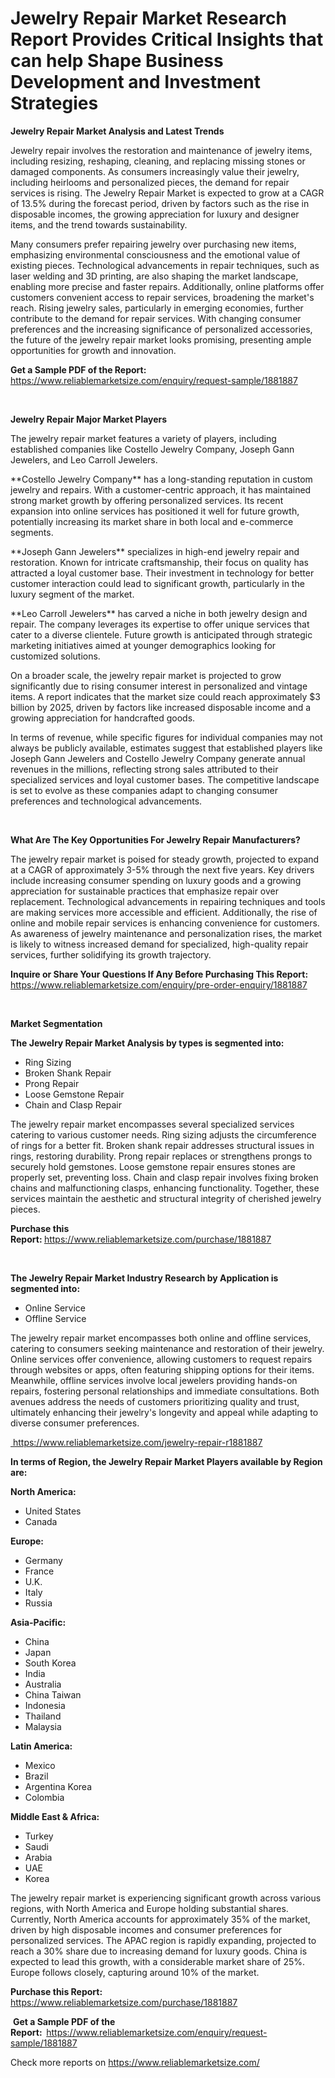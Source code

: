 <p><h1>Jewelry Repair Market Research Report Provides Critical Insights that can help Shape Business Development and Investment Strategies</h1></p><p><strong>Jewelry Repair Market Analysis and Latest Trends</strong></p>
<p><p>Jewelry repair involves the restoration and maintenance of jewelry items, including resizing, reshaping, cleaning, and replacing missing stones or damaged components. As consumers increasingly value their jewelry, including heirlooms and personalized pieces, the demand for repair services is rising. The Jewelry Repair Market is expected to grow at a CAGR of 13.5% during the forecast period, driven by factors such as the rise in disposable incomes, the growing appreciation for luxury and designer items, and the trend towards sustainability. </p><p>Many consumers prefer repairing jewelry over purchasing new items, emphasizing environmental consciousness and the emotional value of existing pieces. Technological advancements in repair techniques, such as laser welding and 3D printing, are also shaping the market landscape, enabling more precise and faster repairs. Additionally, online platforms offer customers convenient access to repair services, broadening the market's reach. Rising jewelry sales, particularly in emerging economies, further contribute to the demand for repair services. With changing consumer preferences and the increasing significance of personalized accessories, the future of the jewelry repair market looks promising, presenting ample opportunities for growth and innovation.</p></p>
<p><strong>Get a Sample PDF of the Report:&nbsp;</strong> <a href="https://www.reliablemarketsize.com/enquiry/request-sample/1881887?utm_campaign=2248&utm_medium=2&utm_source=Github&utm_content=ia&utm_term=11032025&utm_id=jewelry-repair">https://www.reliablemarketsize.com/enquiry/request-sample/1881887</a></p>
<p>&nbsp;</p>
<p><strong>Jewelry Repair Major Market Players</strong></p>
<p><p>The jewelry repair market features a variety of players, including established companies like Costello Jewelry Company, Joseph Gann Jewelers, and Leo Carroll Jewelers. </p><p>**Costello Jewelry Company** has a long-standing reputation in custom jewelry and repairs. With a customer-centric approach, it has maintained strong market growth by offering personalized services. Its recent expansion into online services has positioned it well for future growth, potentially increasing its market share in both local and e-commerce segments.</p><p>**Joseph Gann Jewelers** specializes in high-end jewelry repair and restoration. Known for intricate craftsmanship, their focus on quality has attracted a loyal customer base. Their investment in technology for better customer interaction could lead to significant growth, particularly in the luxury segment of the market.</p><p>**Leo Carroll Jewelers** has carved a niche in both jewelry design and repair. The company leverages its expertise to offer unique services that cater to a diverse clientele. Future growth is anticipated through strategic marketing initiatives aimed at younger demographics looking for customized solutions.</p><p>On a broader scale, the jewelry repair market is projected to grow significantly due to rising consumer interest in personalized and vintage items. A report indicates that the market size could reach approximately $3 billion by 2025, driven by factors like increased disposable income and a growing appreciation for handcrafted goods.</p><p>In terms of revenue, while specific figures for individual companies may not always be publicly available, estimates suggest that established players like Joseph Gann Jewelers and Costello Jewelry Company generate annual revenues in the millions, reflecting strong sales attributed to their specialized services and loyal customer bases. The competitive landscape is set to evolve as these companies adapt to changing consumer preferences and technological advancements.</p></p>
<p>&nbsp;</p>
<p><strong>What Are The Key Opportunities For Jewelry Repair Manufacturers?</strong></p>
<p><p>The jewelry repair market is poised for steady growth, projected to expand at a CAGR of approximately 3-5% through the next five years. Key drivers include increasing consumer spending on luxury goods and a growing appreciation for sustainable practices that emphasize repair over replacement. Technological advancements in repairing techniques and tools are making services more accessible and efficient. Additionally, the rise of online and mobile repair services is enhancing convenience for customers. As awareness of jewelry maintenance and personalization rises, the market is likely to witness increased demand for specialized, high-quality repair services, further solidifying its growth trajectory.</p></p>
<p><strong>Inquire or Share Your Questions If Any Before Purchasing This Report:</strong> <a href="https://www.reliablemarketsize.com/enquiry/pre-order-enquiry/1881887?utm_campaign=2248&utm_medium=2&utm_source=Github&utm_content=ia&utm_term=11032025&utm_id=jewelry-repair">https://www.reliablemarketsize.com/enquiry/pre-order-enquiry/1881887</a></p>
<p>&nbsp;</p>
<p><strong>Market Segmentation</strong></p>
<p><strong>The Jewelry Repair Market Analysis by types is segmented into:</strong></p>
<p><ul><li>Ring Sizing</li><li>Broken Shank Repair</li><li>Prong Repair</li><li>Loose Gemstone Repair</li><li>Chain and Clasp Repair</li></ul></p>
<p><p>The jewelry repair market encompasses several specialized services catering to various customer needs. Ring sizing adjusts the circumference of rings for a better fit. Broken shank repair addresses structural issues in rings, restoring durability. Prong repair replaces or strengthens prongs to securely hold gemstones. Loose gemstone repair ensures stones are properly set, preventing loss. Chain and clasp repair involves fixing broken chains and malfunctioning clasps, enhancing functionality. Together, these services maintain the aesthetic and structural integrity of cherished jewelry pieces.</p></p>
<p><strong>Purchase this Report:&nbsp;</strong><a href="https://www.reliablemarketsize.com/purchase/1881887?utm_campaign=2248&utm_medium=2&utm_source=Github&utm_content=ia&utm_term=11032025&utm_id=jewelry-repair">https://www.reliablemarketsize.com/purchase/1881887</a></p>
<p>&nbsp;</p>
<p><strong>The Jewelry Repair Market Industry Research by Application is segmented into:</strong></p>
<p><ul><li>Online Service</li><li>Offline Service</li></ul></p>
<p><p>The jewelry repair market encompasses both online and offline services, catering to consumers seeking maintenance and restoration of their jewelry. Online services offer convenience, allowing customers to request repairs through websites or apps, often featuring shipping options for their items. Meanwhile, offline services involve local jewelers providing hands-on repairs, fostering personal relationships and immediate consultations. Both avenues address the needs of customers prioritizing quality and trust, ultimately enhancing their jewelry's longevity and appeal while adapting to diverse consumer preferences.</p></p>
<p><a href="https://www.reliablemarketsize.com/jewelry-repair-r1881887?utm_campaign=2248&utm_medium=2&utm_source=Github&utm_content=ia&utm_term=11032025&utm_id=jewelry-repair">&nbsp;https://www.reliablemarketsize.com/jewelry-repair-r1881887</a></p>
<p><strong>In terms of Region, the Jewelry Repair Market Players available by Region are:</strong></p>
<p>
    <p> <strong> North America: </strong>
        <ul>
            <li>United States</li>
            <li>Canada</li>
        </ul>
        </p> 
    <p> <strong> Europe: </strong>
        <ul>
            <li>Germany</li>
            <li>France</li>
            <li>U.K.</li>
            <li>Italy</li>
            <li>Russia</li>
        </ul>
        </p> 
    <p> <strong> Asia-Pacific: </strong>
        <ul>
            <li>China</li>
            <li>Japan</li>
            <li>South Korea</li>
            <li>India</li>
            <li>Australia</li>
            <li>China Taiwan</li>
            <li>Indonesia</li>
            <li>Thailand</li>
            <li>Malaysia</li>
        </ul>
        </p> 
    <p> <strong> Latin America: </strong>
        <ul>
            <li>Mexico</li>
            <li>Brazil</li>
            <li>Argentina Korea</li>
            <li>Colombia</li>
        </ul>
        </p> 
    <p> <strong> Middle East & Africa: </strong>
        <ul>
            <li>Turkey</li>
            <li>Saudi</li>
            <li>Arabia</li>
            <li>UAE</li>
            <li>Korea</li>
        </ul>
    </p>
    </p>
<p><p>The jewelry repair market is experiencing significant growth across various regions, with North America and Europe holding substantial shares. Currently, North America accounts for approximately 35% of the market, driven by high disposable incomes and consumer preferences for personalized services. The APAC region is rapidly expanding, projected to reach a 30% share due to increasing demand for luxury goods. China is expected to lead this growth, with a considerable market share of 25%. Europe follows closely, capturing around 10% of the market.</p></p>
<p><strong>Purchase this Report: </strong><a href="https://www.reliablemarketsize.com/purchase/1881887?utm_campaign=2248&utm_medium=2&utm_source=Github&utm_content=ia&utm_term=11032025&utm_id=jewelry-repair">https://www.reliablemarketsize.com/purchase/1881887</a></p>
<p>&nbsp;<strong>Get a Sample PDF of the Report:&nbsp;&nbsp;</strong><a href="https://www.reliablemarketsize.com/enquiry/request-sample/1881887?utm_campaign=2248&utm_medium=2&utm_source=Github&utm_content=ia&utm_term=11032025&utm_id=jewelry-repair">https://www.reliablemarketsize.com/enquiry/request-sample/1881887</a></p>
<p><strong></strong></p>
<p>Check more reports on <a href="https://www.reliablemarketsize.com/?utm_campaign=2248&utm_medium=2&utm_source=Github&utm_content=ia&utm_term=11032025&utm_id=jewelry-repair">https://www.reliablemarketsize.com/</a></p>